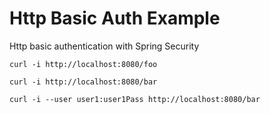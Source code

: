 # Http Basic Auth Example
Http basic authentication with Spring Security

`curl -i http://localhost:8080/foo`

`curl -i http://localhost:8080/bar`

`curl -i --user user1:user1Pass http://localhost:8080/bar`
